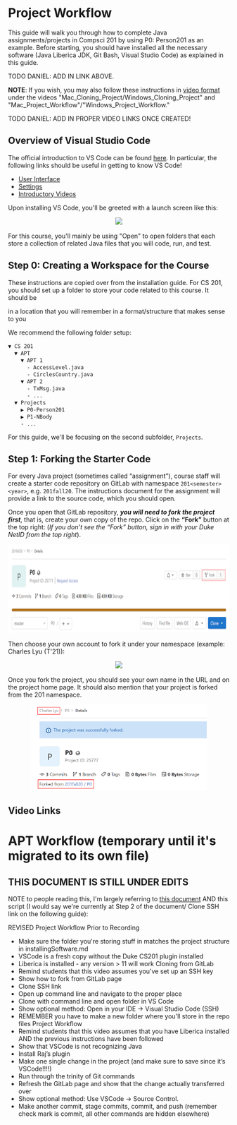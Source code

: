 # Project Workflow
This guide will walk you through how to complete Java assignments/projects in Compsci 201 by using P0: Person201 as an example. Before starting, you should have installed all the necessary software (Java Liberica JDK, Git Bash, Visual Studio Code) as explained in this guide.

TODO DANIEL: ADD IN LINK ABOVE.

**NOTE**: If you wish, you may also follow these instructions in [video format](#video-links) under the videos "Mac_Cloning_Project/Windows_Cloning_Project" and "Mac_Project_Workflow"/"Windows_Project_Workflow."

TODO DANIEL: ADD IN PROPER VIDEO LINKS ONCE CREATED!

## Overview of Visual Studio Code

The official introduction to VS Code can be found [here](https://code.visualstudio.com/docs). In particular, the following links should be useful in getting to know VS Code!
- [User Interface](https://code.visualstudio.com/docs/getstarted/userinterface)
- [Settings](https://code.visualstudio.com/docs/getstarted/settings)
- [Introductory Videos](https://code.visualstudio.com/docs/getstarted/introvideos)

Upon installing VS Code, you'll be greeted with a launch screen like this:

<div align="middle">
  <img src="images/vscode_launch.png" width="400" />
</div>

For this course, you'll mainly be using "Open" to open folders that each store a collection of related Java files that you will code, run, and test.

## Step 0: Creating a Workspace for the Course

These instructions are copied over from the installation guide. For CS 201, you should set up a folder to store your code related to this course. It should be

in a location that you will remember
in a format/structure that makes sense to you

We recommend the following folder setup:

```
▼ CS 201
  ▼ APT
    ▼ APT 1
      - AccessLevel.java
      - CirclesCountry.java
    ▼ APT 2
      - TxMsg.java
      - ...
  ▼ Projects
    ▶ P0-Person201
    ▶ P1-NBody
    - ...
```

For this guide, we'll be focusing on the second subfolder, `Projects`.

## Step 1: Forking the Starter Code

For every Java project (sometimes called “assignment”), course staff will create a starter code repository on GitLab with namespace `201<semester><year>`, e.g. `201fall20`. The instructions document for the assignment will provide a link to the source code, which you should open.

Once you open that GitLab repository, **_you will need to fork the project first_**, that is, create your own copy of the repo. Click on the **“Fork”** button at the top right: (_If you don’t see the “Fork” button, sign in with your Duke NetID from the top right_).

<div align="middle">
  <img src="images/fork-repo.png" height="200" />
</div>

Then choose your own account to fork it under your namespace (example: Charles Lyu (T'21)):

<div align="middle">
  <img src="images/fork-namespace.png" width="400" />
</div>

Once you fork the project, you should see your own name in the URL and on the project home page. It should also mention that your project is forked from the 201 namespace.

<div align="middle">
  <img src="images/fork-confirmation.png" width="400" />
</div>

## Video Links

# APT Workflow (temporary until it's migrated to its own file)

## THIS DOCUMENT IS STILL UNDER EDITS

NOTE to people reading this, I'm largely referring to [this document](https://docs.google.com/document/d/1dlEwDwiIyEQFxXOHS_zY-Qojx4djl4p2Ud16qpeb7gY/edit#) AND this script (I would say we're currently at Step 2 of the document/ Clone SSH link on the following guide):

REVISED Project Workflow
Prior to Recording
- Make sure the folder you're storing stuff in matches the project structure in installingSoftware.md
- VSCode is a fresh copy without the Duke CS201 plugin installed
- Liberica is installed - any version > 11 will work
Cloning from GitLab
- Remind students that this video assumes you've set up an SSH key
- Show how to fork from GitLab page
- Clone SSH link
- Open up command line and navigate to the proper place
- Clone with command line and open folder in VS Code
- Show optional method: Open in your IDE -> Visual Studio Code (SSH)
- REMEMBER you have to make a new folder where you'll store in the repo files
Project Workflow
- Remind students that this video assumes that you have Liberica installed AND the previous instructions have been followed
- Show that VSCode is not recognizing Java
- Install Raj’s plugin
- Make one single change in the project (and make sure to save since it’s VSCode!!!!)
- Run through the trinity of Git commands
- Refresh the GitLab page and show that the change actually transferred over
- Show optional method: Use VSCode -> Source Control.
- Make another commit, stage commits, commit, and push (remember check mark is commit, all other commands are hidden elsewhere)

